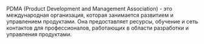 PDMA (Product Development and Management Association) - это международная организация, которая занимается развитием и управлением продуктами. Она предоставляет ресурсы, обучение и сеть контактов для профессионалов, работающих в области разработки и управления продуктами.
